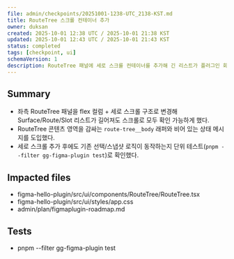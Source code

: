 ```yaml
---
file: admin/checkpoints/20251001-1238-UTC_2138-KST.md
title: RouteTree 스크롤 컨테이너 추가
owner: duksan
created: 2025-10-01 12:38 UTC / 2025-10-01 21:38 KST
updated: 2025-10-01 12:43 UTC / 2025-10-01 21:43 KST
status: completed
tags: [checkpoint, ui]
schemaVersion: 1
description: RouteTree 패널에 세로 스크롤 컨테이너를 추가해 긴 리스트가 플러그인 화면 밖으로 밀려나지 않도록 개선했다.
---
```


## Summary

- 좌측 RouteTree 패널을 flex 컬럼 + 세로 스크롤 구조로 변경해 Surface/Route/Slot 리스트가 길어져도 스크롤로 모두 확인 가능하게 했다.
- RouteTree 콘텐츠 영역을 감싸는 `route-tree__body` 래퍼와 비어 있는 상태 메시지를 도입했다.
- 세로 스크롤 추가 후에도 기존 선택/스냅샷 로직이 동작하는지 단위 테스트(`pnpm --filter gg-figma-plugin test`)로 확인했다.

## Impacted files

- figma-hello-plugin/src/ui/components/RouteTree/RouteTree.tsx
- figma-hello-plugin/src/ui/styles/app.css
- admin/plan/figmaplugin-roadmap.md

## Tests

- pnpm --filter gg-figma-plugin test
